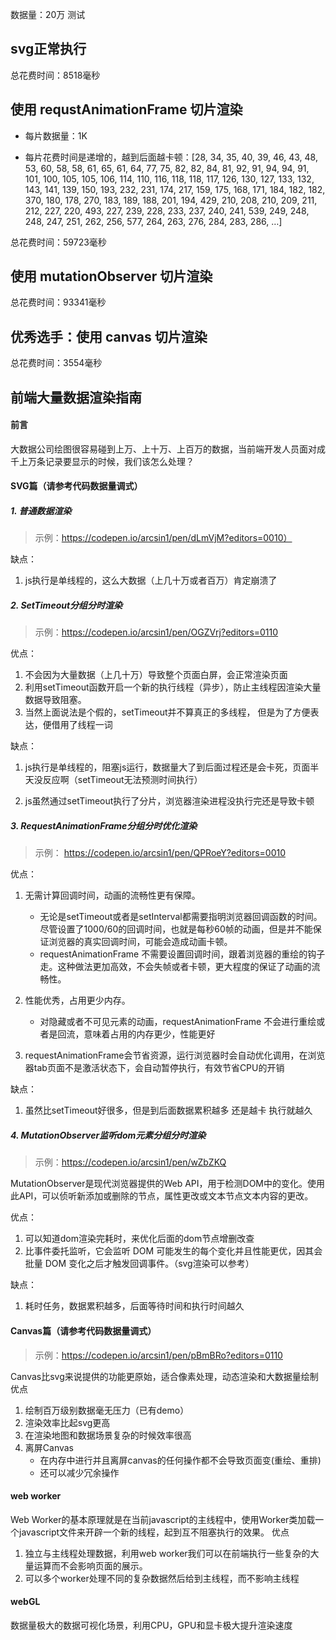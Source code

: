 数据量：20万 测试

## svg正常执行

总花费时间：8518毫秒

## 使用 requstAnimationFrame 切片渲染

- 每片数据量：1K

- 每片花费时间是递增的，越到后面越卡顿：[28, 34, 35, 40, 39, 46, 43, 48, 53, 60, 58, 58, 61, 65, 61, 64, 77, 75, 82, 82, 84, 81, 92, 91, 94, 94, 91, 101, 100, 105, 105, 106, 114, 110, 116, 118, 118, 117, 126, 130, 127, 133, 132, 143, 141, 139, 150, 193, 232, 231, 174, 217, 159, 175, 168, 171, 184, 182, 182, 370, 180, 178, 270, 183, 189, 188, 201, 194, 429, 210, 208, 210, 209, 211, 212, 227, 220, 493, 227, 239, 228, 233, 237, 240, 241, 539, 249, 248, 248, 247, 251, 262, 256, 577, 264, 263, 276, 284, 283, 286, …]

总花费时间：59723毫秒

## 使用 mutationObserver 切片渲染

总花费时间：93341毫秒

## 优秀选手：使用 canvas 切片渲染

总花费时间：3554毫秒


## 前端大量数据渲染指南

#### 前言

大数据公司绘图很容易碰到上万、上十万、上百万的数据，当前端开发人员面对成千上万条记录要显示的时候，我们该怎么处理？

#### SVG篇（请参考代码数据量调式）

##### 1. 普通数据渲染

> 示例：https://codepen.io/arcsin1/pen/dLmVjM?editors=0010）

缺点：

1. js执行是单线程的，这么大数据（上几十万或者百万）肯定崩溃了

##### 2. SetTimeout分组分时渲染
> 示例：https://codepen.io/arcsin1/pen/OGZVrj?editors=0110

优点：

1. 不会因为大量数据（上几十万）导致整个页面白屏，会正常渲染页面
2. 利用setTimeout函数开启一个新的执行线程（异步），防止主线程因渲染大量数据导致阻塞。
3. 当然上面说法是个假的，setTimeout并不算真正的多线程， 但是为了方便表达，便借用了线程一词


缺点：

1. js执行是单线程的，阻塞js运行，数据量大了到后面过程还是会卡死，页面半天没反应啊（setTimeout无法预测时间执行）

2. js虽然通过setTimeout执行了分片，浏览器渲染进程没执行完还是导致卡顿

##### 3. RequestAnimationFrame分组分时优化渲染
>示例： https://codepen.io/arcsin1/pen/QPRoeY?editors=0010

优点：

1. 无需计算回调时间，动画的流畅性更有保障。
    - 无论是setTimeout或者是setInterval都需要指明浏览器回调函数的时间。尽管设置了1000/60的回调时间，也就是每秒60帧的动画，但是并不能保证浏览器的真实回调时间，可能会造成动画卡顿。
    - requestAnimationFrame 不需要设置回调时间，跟着浏览器的重绘的钩子走。这种做法更加高效，不会失帧或者卡顿，更大程度的保证了动画的流畅性。 
    
2. 性能优秀，占用更少内存。
     - 对隐藏或者不可见元素的动画，requestAnimationFrame 不会进行重绘或者是回流，意味着占用的内存更少，性能更好
     
3. requestAnimationFrame会节省资源，运行浏览器时会自动优化调用，在浏览器tab页面不是激活状态下，会自动暂停执行，有效节省CPU的开销

缺点：

1. 虽然比setTimeout好很多，但是到后面数据累积越多 还是越卡 执行就越久

##### 4. MutationObserver监听dom元素分组分时渲染
>示例：https://codepen.io/arcsin1/pen/wZbZKQ

MutationObserver是现代浏览器提供的Web API，用于检测DOM中的变化。使用此API，可以侦听新添加或删除的节点，属性更改或文本节点文本内容的更改。

优点：

1. 可以知道dom渲染完耗时，来优化后面的dom节点增删改查
2. 比事件委托监听，它会监听 DOM 可能发生的每个变化并且性能更优，因其会批量 DOM 变化之后才触发回调事件。（svg渲染可以参考）

缺点：

1. 耗时任务，数据累积越多，后面等待时间和执行时间越久

#### Canvas篇（请参考代码数据量调式）
>示例：https://codepen.io/arcsin1/pen/pBmBRo?editors=0110

Canvas比svg来说提供的功能更原始，适合像素处理，动态渲染和大数据量绘制
优点

1. 绘制百万级别数据毫无压力（已有demo）
2. 渲染效率比起svg更高
3. 在渲染地图和数据场景复杂的时候效率很高
4. 离屏Canvas
   - 在内存中进行并且离屏canvas的任何操作都不会导致页面变(重绘、重排)
   - 还可以减少冗余操作

#### web worker
Web Worker的基本原理就是在当前javascript的主线程中，使用Worker类加载一个javascript文件来开辟一个新的线程，起到互不阻塞执行的效果。
优点

1. 独立与主线程处理数据，利用web worker我们可以在前端执行一些复杂的大量运算而不会影响页面的展示。
2. 可以多个worker处理不同的复杂数据然后给到主线程，而不影响主线程


#### webGL
数据量极大的数据可视化场景，利用CPU，GPU和显卡极大提升渲染速度



